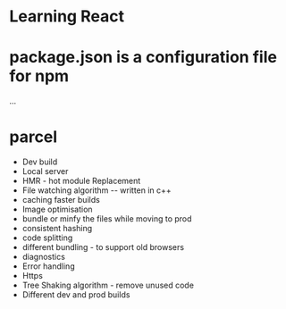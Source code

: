 # Learning React

# package.json is a configuration file for npm
...

# parcel

- Dev build
- Local server
- HMR - hot module Replacement
- File watching algorithm -- written in c++
- caching faster builds
- Image optimisation
- bundle or minfy the files while moving to prod
- consistent hashing
- code splitting
- different bundling - to support old browsers
- diagnostics
- Error handling
- Https
- Tree Shaking algorithm - remove unused code
- Different dev and prod builds
